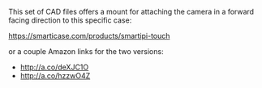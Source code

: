 This set of CAD files offers a mount for attaching the camera in a forward facing direction to this specific case:

https://smarticase.com/products/smartipi-touch

or a couple Amazon links for the two versions:
- http://a.co/deXJC1O
- http://a.co/hzzwO4Z
